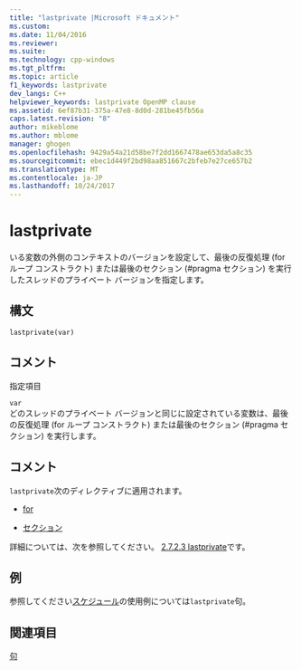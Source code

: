 ```yaml
---
title: "lastprivate |Microsoft ドキュメント"
ms.custom: 
ms.date: 11/04/2016
ms.reviewer: 
ms.suite: 
ms.technology: cpp-windows
ms.tgt_pltfrm: 
ms.topic: article
f1_keywords: lastprivate
dev_langs: C++
helpviewer_keywords: lastprivate OpenMP clause
ms.assetid: 6ef87b31-375a-47e8-8d0d-281be45fb56a
caps.latest.revision: "8"
author: mikeblome
ms.author: mblome
manager: ghogen
ms.openlocfilehash: 9429a54a21d58be7f2dd1667478ae653da5a8c35
ms.sourcegitcommit: ebec1d449f2bd98aa851667c2bfeb7e27ce657b2
ms.translationtype: MT
ms.contentlocale: ja-JP
ms.lasthandoff: 10/24/2017
---
```

# <a name="lastprivate"></a>lastprivate
いる変数の外側のコンテキストのバージョンを設定して、最後の反復処理 (for ループ コンストラクト) または最後のセクション (#pragma セクション) を実行したスレッドのプライベート バージョンを指定します。  
  
## <a name="syntax"></a>構文  
  
```  
lastprivate(var)  
```  
  
## <a name="remarks"></a>コメント  
 指定項目  
  
 `var`  
 どのスレッドのプライベート バージョンと同じに設定されている変数は、最後の反復処理 (for ループ コンストラクト) または最後のセクション (#pragma セクション) を実行します。  
  
## <a name="remarks"></a>コメント  
 `lastprivate`次のディレクティブに適用されます。  
  
-   [for](../../../parallel/openmp/reference/for-openmp.md)  
  
-   [セクション](../../../parallel/openmp/reference/sections-openmp.md)  
  
 詳細については、次を参照してください。 [2.7.2.3 lastprivate](../../../parallel/openmp/2-7-2-3-lastprivate.md)です。  
  
## <a name="example"></a>例  
 参照してください[スケジュール](../../../parallel/openmp/reference/schedule.md)の使用例については`lastprivate`句。  
  
## <a name="see-also"></a>関連項目  
 [句](../../../parallel/openmp/reference/openmp-clauses.md)